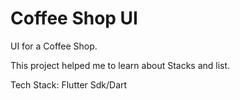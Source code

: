
# Coffee Shop UI

UI for a Coffee Shop.

This project helped me to learn about Stacks and list.

Tech Stack:
Flutter Sdk/Dart
